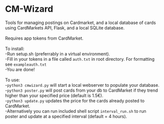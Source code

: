 # CM-Wizard
Tools for managing postings on Cardmarket, and a local database of cards using CardMarkets API, Flask, and a local SQLite database. \
\
Requires app tokens from CardMarket.\
\
To install:\
-Run setup.sh (preferrably in a virtual environment). \
-Fill in your tokens in a file called ```auth.txt``` in root directory. For formatting see ```exampleauth.txt```\
-You are done! \
\
To use:\
-```python3 cmwizard.py``` will start a local webserver to populate your database.\
-```python3 poster.py``` will post cards from your db to CardMarket if they trend higher than your specified price (default is 1.5€).\
-```python3 update.py``` updates the price for the cards already posted to CardMarket. \
-Alternatively you can run included shell script ```interval_run.sh``` to run poster and update at a specified interval (default = 4 hours). 
